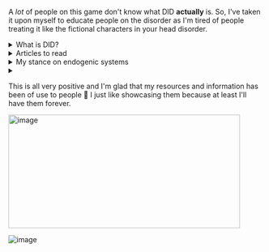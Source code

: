 A *lot* of people on this game don't know what DID **actually** is. So, I've taken it upon myself to educate people on the disorder as I'm tired of people treating it like the fictional characters in your head disorder.

<details>
<summary>What is DID?</summary>
  
> DID is a complex dissociative disorder that is characterized by the presence of two or more distinct identity states. It develops as the result of trauma occurring during a person's childhood **specifically** before the ages of 5-10. The role the trauma has in the development of DID is that it stunts the development of a central integrated consciousness. This, alongside disorganized attachment from caregivers and their denial of the traumas happening to the child causes the child to develop DID as a coping mechanism for their current situation.

<h2>DID vs OSDD</h2>

> OSDD-1, or other specified dissociative disorder subtype 1, is a dissociative disorder that develops like DID but is missing one of the main diagnostic features of DID. For example, OSDD-1a has parts or alters that are less distinct from each other, while OSDD-1b lacks significant amnesia. This, however, does not mean they don't experience amnesia. Someone with OSDD-1b could experience emotional amnesia, but not blackout amnesia.

> When comparing DID to OSDD-1, it's important to look at the theory of structural dissociation. Unlike DID, OSDD deals with secondary structural dissociation while DID deals with teritiary structural dissociation. The difference between secondary and teritiary structural dissociation is that secondary structural dissociation only has one ANP (apparently normal parts) and multiple EPs (emotional parts) while teritiary structural dissociation has multiple ANPs and EPs.

<img width="436" height="398" alt="image" src="https://github.com/user-attachments/assets/15e69b71-35d1-41ef-8806-8ab9f7a89aeb" /><img width="436" height="398" alt="image" src="https://github.com/user-attachments/assets/0d05a2f3-c5f3-4f0e-94ce-009389d728b6" />

<h2>"I'm not reading allat / Can you explain it in simpler terms?"</h2>

<img width="1387" height="810" alt="image" src="https://github.com/user-attachments/assets/71414854-f3d6-4853-bb5b-2da03b2923b5" />

<h2>My sources</h2>

[DSM-5](https://web.archive.org/web/20250418124140/https://repository.poltekkes-kaltim.ac.id/657/1/Diagnostic%20and%20statistical%20manual%20of%20mental%20disorders%20_%20DSM-5%20(%20PDFDrive.com%20).pdf)

[DSM-5-TR](https://web.archive.org/web/20250429141442/https://www.mredscircleoftrust.com/storage/app/media/DSM%205%20TR.pdf)

[Theory of Structural Dissociation / The Haunted Self](https://www.docdroid.net/arPAtHT/van-der-hart-2006-the-haunted-self-pdf) || [Simplified version](https://did-research.org/origin/structural_dissociation/)

https://traumadissociation.com/dissociativeidentitydisorder.html

<h2>Other Things to note</h2>

> There are other subtypes of OSDD than just OSDD-1. OSDD-2,3,4,5,etc. are dissociative disorders with specific symptoms. These symptoms can be identity alterations due to brainwashing, acute dissociative reaction, dissociative trance, and Gasner's syndrome.

<h3>Other Sources</h3>

https://traumadissociation.com/osdd.html
</details>

<details>
<summary>Articles to read</summary>
  
[did master list](https://rentry.co/DID-Research#did-and-osdd) <- All compiled by me and has a list of information

[the haunted self](https://www.docdroid.net/arPAtHT/van-der-hart-2006-the-haunted-self-pdf) - theory of structural dissociation
> simplified: https://did-research.org/origin/structural_dissociation/

[dissociative identity disorder - a controversial diagnosis](https://pmc.ncbi.nlm.nih.gov/articles/PMC2719457/)

[dissociative identity disorder](https://www.ncbi.nlm.nih.gov/books/NBK568768/)

[The Role of Social Media in the Presentation of Dissociative Symptoms in Adolescents](https://www.jaacap.org/article/S0890-8567(23)00302-7/abstract)

[Dissociation debates: everything you know is wrong](https://pmc.ncbi.nlm.nih.gov/articles/PMC6296396/)

[YouTube and TikTok as a source of medical information on dissociative identity disorder](https://doaj.org/article/4361048349624dfc959bcc8f3ca0604f)

[Attachment, Trauma and Multiplicity : Working with Dissociative Identity Disorder](https://www.taylorfrancis.com/books/edit/10.4324/9780203831144/attachment-trauma-multiplicity-valerie-sinason)

[dissociative identity disorder](https://www.ncbi.nlm.nih.gov/books/NBK568768/)

[Dissociative Identity Disorder (formerly Multiple Personality Disorder)](https://traumadissociation.com/dissociativeidentitydisorder.html)
</details>

<details>
<summary>My stance on endogenic systems</summary>
  
I am very firmly anti-endo, and I wear the "sysmed" label with pride. The only way you can be multiple is if you have trauma and experience either secondary structural dissociation with more developed EPs or teritiary structural dissociation. Basically, you can only be multiple if you have OSDD-1 or DID. People with C-PTSD are not multiple and people with BPD are not multiple. Their EPs are not as developed as someone with OSDD-1. People with DP/DR and PTSD are not multiple as they only have 1 ANP and 1 EP.

**DID is not a social construct.** It is a disorder; a disability. Likening it to being trans is very offensive to people with DID (such as myself) and trans individuals. Stop spreading this misinformation as you're only going to make medical professionals not believe *actual* systems more than they already don't. 

</details>

<details>
<summary Favorite Whispers I've gotten</summary>
  
This is all very positive and I'm glad that my resources and information has been of use to people 🤍 I just like showcasing them because at least I'll have them forever.

<img width="457" height="224" alt="image" src="https://github.com/user-attachments/assets/8ff5519d-4033-4768-8968-2380569daf4e" />


</details>









![image](https://github.com/user-attachments/assets/ff6bd522-7a99-441d-b275-e82c1c607f0d)
